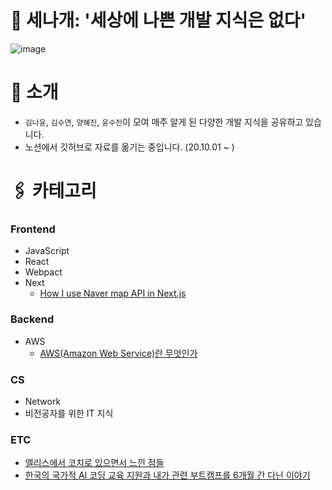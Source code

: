 # 🐶 세나개: '세상에 나쁜 개발 지식은 없다'

![image](https://user-images.githubusercontent.com/73899253/135612261-694acd8c-a77c-4b49-b7bc-9cc6eebf250e.png)

# 🥰 소개

- `김나윤`, `김수연`, `양혜진`, `윤수진`이 모여 매주 알게 된 다양한 개발 지식을 공유하고 있습니다.
- 노션에서 깃허브로 자료를 옮기는 중입니다. (20.10.01 ~ )

# 🖇️ 카테고리

### Frontend
- JavaScript
- React
- Webpact
- Next
  - [How I use Naver map API in Next.js](https://medium.com/@alveloper/how-i-use-naver-map-api-in-next-js-776143902772)

### Backend
- AWS
  - [AWS(Amazon Web Service)란 무엇인가](https://pro-yomi.tistory.com/10)

### CS
- Network
- 비전공자를 위한 IT 지식

### ETC
- [엘리스에서 코치로 있으면서 느낀 점들](https://medium.com/@alveloper/what-i-feel-after-working-as-a-front-end-coach-599cf3fe4d36)
- [한국의 국가적 AI 코딩 교육 지원과 내가 관련 부트캠프를 6개월 간 다닌 이야기](https://jinsheap.medium.com/koreas-national-support-on-ai-bootcamp-and-my-six-months-of-experience-with-it-7126741ad875)

